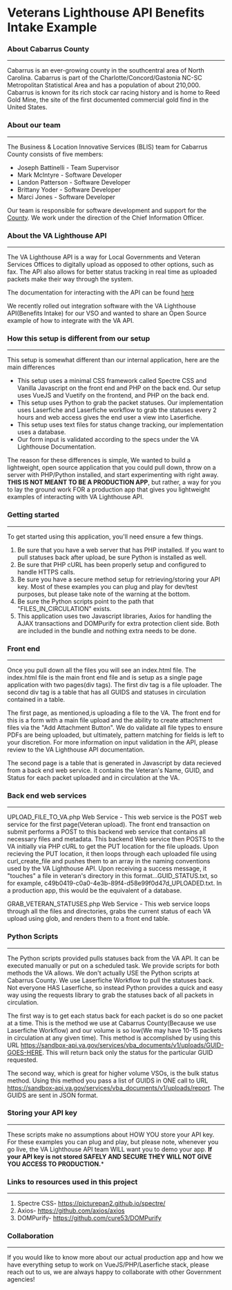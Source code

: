 # Veterans Lighthouse API Benefits Intake Example

### About Cabarrus County
---
Cabarrus is an ever-growing county in the southcentral area of North Carolina. Cabarrus is part of the Charlotte/Concord/Gastonia NC-SC Metropolitan Statistical Area and has a population of about 210,000. Cabarrus is known for its rich stock car racing history and is home to Reed Gold Mine, the site of the first documented commercial gold find in the United States.

### About our team
---
The Business & Location Innovative Services (BLIS) team for Cabarrus County consists of five members:

+ Joseph Battinelli - Team Supervisor
+ Mark McIntyre - Software Developer
+ Landon Patterson - Software Developer
+ Brittany Yoder - Software Developer
+ Marci Jones - Software Developer

Our team is responsible for software development and support for the [County](https://www.cabarruscounty.us/departments/information-technology). We work under the direction of the Chief Information Officer.

### About the VA Lighthouse API
---
The VA Lighthouse API is a way for Local Governments and Veteran Services Offices to digitally upload as opposed to other options, such as fax. The API also allows for better status tracking in real time as uploaded packets make their way through the system.

The documentation for interacting with the API can be found [here](https://developer.va.gov/explore/benefits/docs/benefits?version=current)

We recently rolled out integration software with the VA Lighthouse API(Benefits Intake) for our VSO and wanted to share an Open Source example of how to integrate with the VA API.

### How this setup is different from our setup
---
This setup is somewhat different than our internal application, here are the main differences

+ This setup uses a minimal CSS framework called Spectre CSS and Vanilla Javascript on the front end and PHP on the back end. Our setup uses VueJS and Vuetify on the frontend, and PHP on the back end.
+ This setup uses Python to grab the packet statuses. Our implementation uses Laserfiche and Laserfiche workflow to grab the statuses every 2 hours and web access gives the end user a view into Laserfiche.
+ This setup uses text files for status change tracking, our implementation uses a database.
+ Our form input is validated according to the specs under the VA Lighthouse Documentation.

The reason for these differences is simple, We wanted to build a lightweight, open source application that you could pull down, throw on a server with PHP/Python installed, and start experimenting with right away. **THIS IS NOT MEANT TO BE A PRODUCTION APP**, but rather, a way for you to lay the ground work FOR a production app that gives you lightweight examples of interacting with VA Lighthouse API.

### Getting started
---
To get started using this application, you'll need ensure a few things.

1. Be sure that you have a web server that has PHP installed. If you want to pull statuses back after upload, be sure Python is installed as well.
2. Be sure that PHP cURL has been properly setup and configured to handle HTTPS calls.
3. Be sure you have a secure method setup for retrieving/storing your API key. Most of these examples you can plug and play for dev/test purposes, but please take note of the warning at the bottom.
4. Be sure the Python scripts point to the path that "FILES_IN_CIRCULATION" exists.
5. This application uses two Javascript libraries, Axios for handling the AJAX transactions and DOMPurify for extra protection client side. Both are included in the bundle and nothing extra needs to be done.

### Front end
---
Once you pull down all the files you will see an index.html file. The index.html file is the main front end file and is setup as a single page application with two pages(div tags). The first div tag is a file uploader. The second div tag is a table that has all GUIDS and statuses in circulation contained in a table.

The first page, as mentioned,is uploading a file to the VA. The front end for this is a form with a main file upload and the ability to create attachment files via the "Add Attachment Button". We do validate all file types to ensure PDFs are being uploaded, but ultimately, pattern matching for fields is left to your discretion. For more information on input validation in the API, please review to the VA Lighthouse API documentation.

The second page is a table that is generated in Javascript by data recieved from a back end web service. It contains the Veteran's Name, GUID, and Status for each packet uploaded and in circulation at the VA.


### Back end web services
---
UPLOAD_FILE_TO_VA.php Web Service - This web service is the POST web service for the first page(Veteran upload). The front end transaction on submit performs a POST to this backend web service that contains all necessary files and metadata. This backend Web service then POSTS to the VA initially via PHP cURL to get the PUT location for the file uploads. Upon recieving the PUT location, it then loops through each uploaded file using curl_create_file and pushes them to an array in the naming conventions used by the VA Lighthouse API. Upon receiving a success message, it "touches" a file in veteran's directory in this format...GUID_STATUS.txt, so for example, c49b0419-c0a0-4e3b-89f4-d58e99f0d47d_UPLOADED.txt. In a production app, this would be the equivalent of a database.

GRAB_VETERAN_STATUSES.php Web Service - This web service loops through all the files and directories, grabs the current status of each VA upload using glob, and renders them to a front end table.

### Python Scripts
---
The Python scripts provided pulls statuses back from the VA API. It can be executed manually or put on a scheduled task. We provide scripts for both methods the VA allows. We don't actually USE the Python scripts at Cabarrus County. We use Laserfiche Workflow to pull the statuses back. Not everyone HAS Laserfiche, so instead Python provides a quick and easy way using the requests library to grab the statuses back of all packets in circulation.

The first way is to get each status back for each packet is do so one packet at a time. This is the method we use at Cabarrus County(Because we use Laserfiche Workflow) and our volume is so low(We may have 10-15 packets in circulation at any given time). This method is accomplished by using this URL https://sandbox-api.va.gov/services/vba_documents/v1/uploads/GUID-GOES-HERE. This will return back only the status for the particular GUID requested.

The second way, which is great for higher volume VSOs, is the bulk status method. Using this method you pass a list of GUIDS in ONE call to URL https://sandbox-api.va.gov/services/vba_documents/v1/uploads/report. The GUIDS are sent in JSON format.


### Storing your API key
---
These scripts make no assumptions about HOW YOU store your API key. For these examples you can plug and play, but please note, whenever you go live, the VA Lighthouse API team WILL want you to demo your app. **If your API key is not stored SAFELY AND SECURE THEY WILL NOT GIVE YOU ACCESS TO PRODUCTION.***

### Links to resources used in this project
---
1. Spectre CSS- https://picturepan2.github.io/spectre/
2. Axios- https://github.com/axios/axios
3. DOMPurify- https://github.com/cure53/DOMPurify

### Collaboration
---
If you would like to know more about our actual production app and how we have everything setup to work on VueJS/PHP/Laserfiche stack, please reach out to us, we are always happy to collaborate with other Government agencies! 
